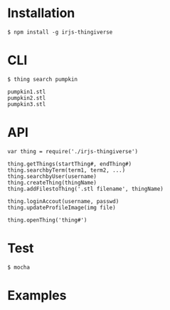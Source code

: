 # Installation

	$ npm install -g irjs-thingiverse

# CLI

	$ thing search pumpkin

	pumpkin1.stl
	pumpkin2.stl
	pumpkin3.stl


# API

	var thing = require('./irjs-thingiverse')

	thing.getThings(startThing#, endThing#)
	thing.searchbyTerm(term1, term2, ...)
	thing.searchbyUser(username)
	thing.createThing(thingName)
	thing.addFilestoThing('.stl filename', thingName)

	thing.loginAccout(username, passwd)
	thing.updateProfileImage(img file)

	thing.openThing('thing#')

# Test

	$ mocha

# Examples


